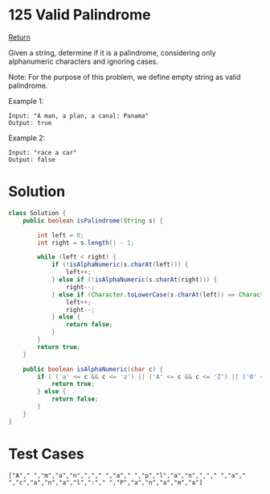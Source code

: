# 125 Valid Palindrome

[Return](../README.md)

Given a string, determine if it is a palindrome, considering only alphanumeric characters and ignoring cases.

Note: For the purpose of this problem, we define empty string as valid palindrome.

Example 1:

```
Input: "A man, a plan, a canal: Panama"
Output: true
```

Example 2:

```
Input: "race a car"
Output: false
```

# Solution

```Java
class Solution {
    public boolean isPalindrome(String s) {

        int left = 0;
        int right = s.length() - 1;

        while (left < right) {
            if (!isAlphaNumeric(s.charAt(left))) {
                left++;
            } else if (!isAlphaNumeric(s.charAt(right))) {
                right--;
            } else if (Character.toLowerCase(s.charAt(left)) == Character.toLowerCase(s.charAt(right))) {
                left++;
                right--;
            } else {
                return false;
            }
        }
        return true;
    }

    public boolean isAlphaNumeric(char c) {
        if ( ('a' <= c && c <= 'z') || ('A' <= c && c <= 'Z') || ('0' <= c && c <= '9') ) {
            return true;
        } else {
            return false;
        }
    }
}
```

# Test Cases

```
["A"," ","m","a","n",","," ","a"," ","p","l","a","n",","," ","a"," ","c","a","n","a","l",":"," ","P","a","n","a","m","a"]
```

